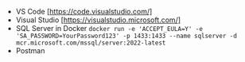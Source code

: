 - VS Code [https://code.visualstudio.com/]
- Visual Studio [https://visualstudio.microsoft.com/]
- SQL Server in Docker ````docker run -e 'ACCEPT_EULA=Y' -e 'SA_PASSWORD=YourPassword123' -p 1433:1433 --name sqlserver -d mcr.microsoft.com/mssql/server:2022-latest````
- Postman

